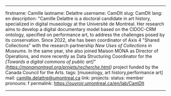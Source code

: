 
---
firstname: Camille
lastname: Delattre
username: CamDlt
slug: CamDlt
lang: en
description: "Camille Delattre is a doctoral candidate in art history, specialized in digital museology at the Université de Montréal. Her research aims to develop a digital documentary model based on the CIDOC-CRM ontology, specified on performance art, to address the challenges posed by its conservation. Since 2022, she has been coordinator of Axis 4 "Shared Collections" with the research partnership _New Uses of Collections in Museums_. In the same year, she also joined Maison MONA as Director of Operations, and more recently as Data Structuring Coordinator for the _[Towards a digital commons of public art]"(https://monamontreal.org/projets/recherche.html)_ project funded by the Canada Council for the Arts.
tags: [museology, art history,performance art] 
mail: camille.delattre@umontreal.ca
link: 
projects: 
status: member
pronouns: f
permalink: https://ouvroir.umontreal.ca/en/lab/CamDlt

---
